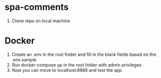 # spa-comments

1. Clone repo on local machine

# Docker

1. Create an .env in the root folder and fill in the blank fields based on the .env.sample
2. Run docker-compose up in the root folder with admin privileges
3. Now you can move to localhost:8888 and test the app
